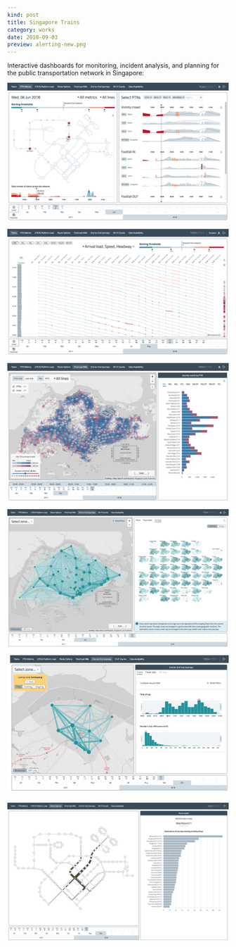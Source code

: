 ```yaml
---
kind: post
title: Singapore Trains
category: works
date: 2018-09-03
preview: alerting-new.png
---
```


Interactive dashboards 
for monitoring, incident analysis, 
and planning for the public transportation network in Singapore:

![](alerting-new.png)

![](trains-2.png)

![](first-mile.png)

![](od-2.png)

![](od-3.png)

![](route-options.png)
